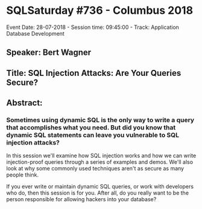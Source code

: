 # SQLSaturday #736 - Columbus 2018
Event Date: 28-07-2018 - Session time: 09:45:00 - Track: Application  Database Development
## Speaker: Bert Wagner
## Title: SQL Injection Attacks: Are Your Queries Secure?
## Abstract:
### Sometimes using dynamic SQL is the only way to write a query that accomplishes what you need.  But did you know that dynamic SQL statements can leave you vulnerable to SQL injection attacks?

In this session we'll examine how SQL injection works and how we can write injection-proof queries through a series of examples and demos.  We'll also look at why some commonly used techniques aren't as secure as many people think.

If you ever write or maintain dynamic SQL queries, or work with developers who do, then this session is for you.   After all, do you really want to be the person responsible for allowing hackers into your database?
